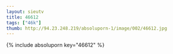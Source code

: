 ```yaml
--- 
layout: sieutv
title: 46612
tags: ["46k"]
thumb: http://94.23.248.219/absoluporn-1/image/002/46612.jpg
---
```

{% include absoluporn key="46612" %} 
